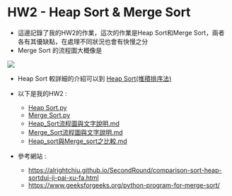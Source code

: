 # HW2 - Heap Sort & Merge Sort
  * 這邊記錄了我的HW2的作業，這次的作業是Heap Sort和Merge Sort，兩者各有其優缺點，在處理不同狀況也會有快慢之分
  * Merge Sort 的流程圖大概像是
  
   
   
   <img src="https://github.com/alrightchiu/SecondRound/blob/master/content/Algorithms%20and%20Data%20Structures/Sorting%20series/ComparisonSort_fig/MergeSort/f1.png?raw=true">
   
   * Heap Sort 較詳細的介紹可以到 [Heap Sort(堆積排序法)](https://alrightchiu.github.io/SecondRound/comparison-sort-heap-sortdui-ji-pai-xu-fa.html) 
   * 以下是我的HW2 :
      * [Heap Sort.py](https://github.com/eter0000/learningnotes/blob/master/HW2/heap_sort_06170210.py)
      * [Merge Sort.py](https://github.com/eter0000/learningnotes/blob/master/HW2/merge_sort_06170210.py)
      * [Heap_Sort流程圖與文字說明.md](https://github.com/eter0000/learningnotes/blob/master/HW2/Heap_Sort%E6%B5%81%E7%A8%8B%E5%9C%96%E8%88%87%E6%96%87%E5%AD%97%E8%AA%AA%E6%98%8E.md)
      * [Merge_Sort流程圖與文字說明.md](https://github.com/eter0000/learningnotes/blob/master/HW2/Merge_Sort%E6%B5%81%E7%A8%8B%E5%9C%96%E8%88%87%E6%96%87%E5%AD%97%E8%AA%AA%E6%98%8E.md)
      * [Heap_sort與Merge_sort之比較.md](https://github.com/eter0000/learningnotes/blob/master/HW2/Heap_sort%E8%88%87Merge_sort%E4%B9%8B%E6%AF%94%E8%BC%83.md)

* 參考網站 : 
  * https://alrightchiu.github.io/SecondRound/comparison-sort-heap-sortdui-ji-pai-xu-fa.html
  * https://www.geeksforgeeks.org/python-program-for-merge-sort/
